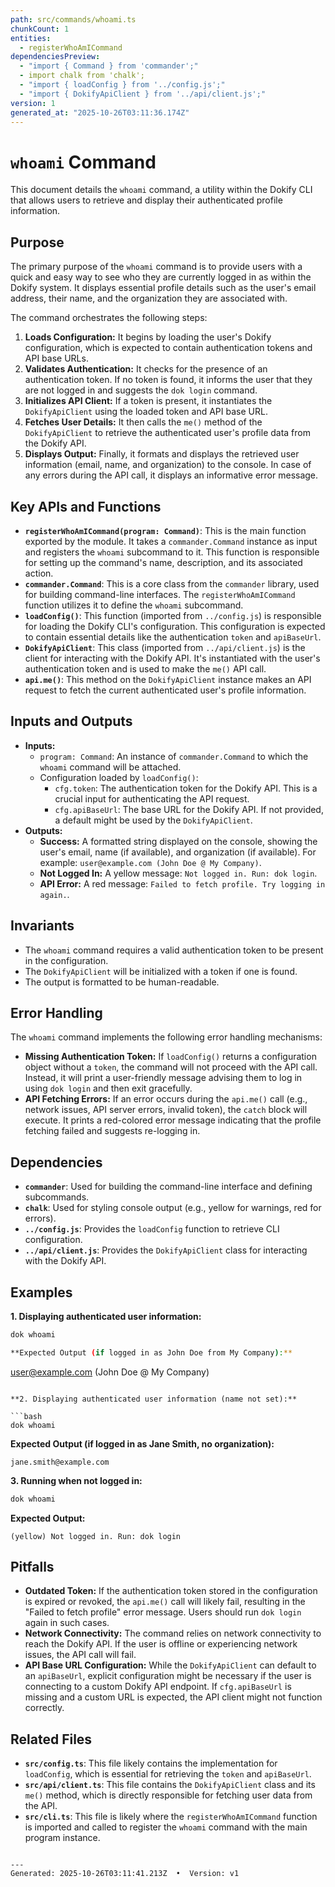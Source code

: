 ```yaml
---
path: src/commands/whoami.ts
chunkCount: 1
entities:
  - registerWhoAmICommand
dependenciesPreview:
  - "import { Command } from 'commander';"
  - import chalk from 'chalk';
  - "import { loadConfig } from '../config.js';"
  - "import { DokifyApiClient } from '../api/client.js';"
version: 1
generated_at: "2025-10-26T03:11:36.174Z"
---
```

# `whoami` Command

This document details the `whoami` command, a utility within the Dokify CLI that allows users to retrieve and display their authenticated profile information.

## Purpose

The primary purpose of the `whoami` command is to provide users with a quick and easy way to see who they are currently logged in as within the Dokify system. It displays essential profile details such as the user's email address, their name, and the organization they are associated with.

The command orchestrates the following steps:
1.  **Loads Configuration:** It begins by loading the user's Dokify configuration, which is expected to contain authentication tokens and API base URLs.
2.  **Validates Authentication:** It checks for the presence of an authentication token. If no token is found, it informs the user that they are not logged in and suggests the `dok login` command.
3.  **Initializes API Client:** If a token is present, it instantiates the `DokifyApiClient` using the loaded token and API base URL.
4.  **Fetches User Details:** It then calls the `me()` method of the `DokifyApiClient` to retrieve the authenticated user's profile data from the Dokify API.
5.  **Displays Output:** Finally, it formats and displays the retrieved user information (email, name, and organization) to the console. In case of any errors during the API call, it displays an informative error message.

## Key APIs and Functions

*   **`registerWhoAmICommand(program: Command)`**: This is the main function exported by the module. It takes a `commander.Command` instance as input and registers the `whoami` subcommand to it. This function is responsible for setting up the command's name, description, and its associated action.
*   **`commander.Command`**: This is a core class from the `commander` library, used for building command-line interfaces. The `registerWhoAmICommand` function utilizes it to define the `whoami` subcommand.
*   **`loadConfig()`**: This function (imported from `../config.js`) is responsible for loading the Dokify CLI's configuration. This configuration is expected to contain essential details like the authentication `token` and `apiBaseUrl`.
*   **`DokifyApiClient`**: This class (imported from `../api/client.js`) is the client for interacting with the Dokify API. It's instantiated with the user's authentication token and is used to make the `me()` API call.
*   **`api.me()`**: This method on the `DokifyApiClient` instance makes an API request to fetch the current authenticated user's profile information.

## Inputs and Outputs

*   **Inputs:**
    *   `program: Command`: An instance of `commander.Command` to which the `whoami` command will be attached.
    *   Configuration loaded by `loadConfig()`:
        *   `cfg.token`: The authentication token for the Dokify API. This is a crucial input for authenticating the API request.
        *   `cfg.apiBaseUrl`: The base URL for the Dokify API. If not provided, a default might be used by the `DokifyApiClient`.
*   **Outputs:**
    *   **Success:** A formatted string displayed on the console, showing the user's email, name (if available), and organization (if available). For example: `user@example.com (John Doe @ My Company)`.
    *   **Not Logged In:** A yellow message: `Not logged in. Run: dok login`.
    *   **API Error:** A red message: `Failed to fetch profile. Try logging in again.`.

## Invariants

*   The `whoami` command requires a valid authentication token to be present in the configuration.
*   The `DokifyApiClient` will be initialized with a token if one is found.
*   The output is formatted to be human-readable.

## Error Handling

The `whoami` command implements the following error handling mechanisms:

*   **Missing Authentication Token:** If `loadConfig()` returns a configuration object without a `token`, the command will not proceed with the API call. Instead, it will print a user-friendly message advising them to log in using `dok login` and then exit gracefully.
*   **API Fetching Errors:** If an error occurs during the `api.me()` call (e.g., network issues, API server errors, invalid token), the `catch` block will execute. It prints a red-colored error message indicating that the profile fetching failed and suggests re-logging in.

## Dependencies

*   **`commander`**: Used for building the command-line interface and defining subcommands.
*   **`chalk`**: Used for styling console output (e.g., yellow for warnings, red for errors).
*   **`../config.js`**: Provides the `loadConfig` function to retrieve CLI configuration.
*   **`../api/client.js`**: Provides the `DokifyApiClient` class for interacting with the Dokify API.

## Examples

**1. Displaying authenticated user information:**

```bash
dok whoami

**Expected Output (if logged in as John Doe from My Company):**

```
user@example.com (John Doe @ My Company)
```

**2. Displaying authenticated user information (name not set):**

```bash
dok whoami
```

**Expected Output (if logged in as Jane Smith, no organization):**

```
jane.smith@example.com
```

**3. Running when not logged in:**

```bash
dok whoami
```

**Expected Output:**

```
(yellow) Not logged in. Run: dok login
```

## Pitfalls

*   **Outdated Token:** If the authentication token stored in the configuration is expired or revoked, the `api.me()` call will likely fail, resulting in the "Failed to fetch profile" error message. Users should run `dok login` again in such cases.
*   **Network Connectivity:** The command relies on network connectivity to reach the Dokify API. If the user is offline or experiencing network issues, the API call will fail.
*   **API Base URL Configuration:** While the `DokifyApiClient` can default to an `apiBaseUrl`, explicit configuration might be necessary if the user is connecting to a custom Dokify API endpoint. If `cfg.apiBaseUrl` is missing and a custom URL is expected, the API client might not function correctly.

## Related Files

*   **`src/config.ts`**: This file likely contains the implementation for `loadConfig`, which is essential for retrieving the `token` and `apiBaseUrl`.
*   **`src/api/client.ts`**: This file contains the `DokifyApiClient` class and its `me()` method, which is directly responsible for fetching user data from the API.
*   **`src/cli.ts`**: This file is likely where the `registerWhoAmICommand` function is imported and called to register the `whoami` command with the main program instance.
```

---
Generated: 2025-10-26T03:11:41.213Z  •  Version: v1
